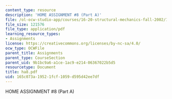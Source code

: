 ```yaml
---
content_type: resource
description: 'HOME ASSIGNMENT #8 (Part A)'
file: /ol-ocw-studio-app/courses/16-20-structural-mechanics-fall-2002/165c073a19521fcf1059d595d42ee7df_ha8.pdf
file_size: 121576
file_type: application/pdf
learning_resource_types:
- Assignments
license: https://creativecommons.org/licenses/by-nc-sa/4.0/
ocw_type: OCWFile
parent_title: Assignments
parent_type: CourseSection
parent_uid: 9b1bc9a6-a1ce-1ac9-e214-06367022b5d5
resourcetype: Document
title: ha8.pdf
uid: 165c073a-1952-1fcf-1059-d595d42ee7df
---
```

HOME ASSIGNMENT #8 (Part A)